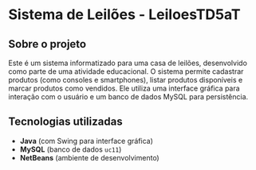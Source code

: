 # Sistema de Leilões - LeiloesTD5aT

## Sobre o projeto
Este é um sistema informatizado para uma casa de leilões, desenvolvido como parte de uma atividade educacional. O sistema permite cadastrar produtos (como consoles e smartphones), listar produtos disponíveis e marcar produtos como vendidos. Ele utiliza uma interface gráfica para interação com o usuário e um banco de dados MySQL para persistência.

## Tecnologias utilizadas
- **Java** (com Swing para interface gráfica)
- **MySQL** (banco de dados `uc11`)
- **NetBeans** (ambiente de desenvolvimento)